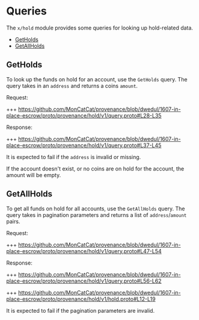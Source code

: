 # Queries

The `x/hold` module provides some queries for looking up hold-related data.

<!-- TOC -->
  - [GetHolds](#getholds)
  - [GetAllHolds](#getallholds)

## GetHolds

To look up the funds on hold for an account, use the `GetHolds` query.
The query takes in an `address` and returns a coins `amount`.

Request:

+++ https://github.com/MonCatCat/provenance/blob/dwedul/1607-in-place-escrow/proto/provenance/hold/v1/query.proto#L28-L35

Response:

+++ https://github.com/MonCatCat/provenance/blob/dwedul/1607-in-place-escrow/proto/provenance/hold/v1/query.proto#L37-L45

It is expected to fail if the `address` is invalid or missing.

If the account doesn't exist, or no coins are on hold for the account, the amount will be empty.

## GetAllHolds

To get all funds on hold for all accounts, use the `GetAllHolds` query.
The query takes in pagination parameters and returns a list of `address`/`amount` pairs.

Request:

+++ https://github.com/MonCatCat/provenance/blob/dwedul/1607-in-place-escrow/proto/provenance/hold/v1/query.proto#L47-L54

Response:

+++ https://github.com/MonCatCat/provenance/blob/dwedul/1607-in-place-escrow/proto/provenance/hold/v1/query.proto#L56-L62

+++ https://github.com/MonCatCat/provenance/blob/dwedul/1607-in-place-escrow/proto/provenance/hold/v1/hold.proto#L12-L19

It is expected to fail if the pagination parameters are invalid.
